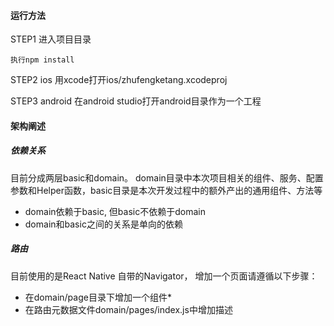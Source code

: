 


#### 运行方法

STEP1 进入项目目录
```
执行npm install
```
STEP2 ios
用xcode打开ios/zhufengketang.xcodeproj

STEP3 android
在android studio打开android目录作为一个工程




#### 架构阐述

##### 依赖关系
目前分成两层basic和domain。 domain目录中本次项目相关的组件、服务、配置参数和Helper函数，basic目录是本次开发过程中的额外产出的通用组件、方法等
- domain依赖于basic, 但basic不依赖于domain
- domain和basic之间的关系是单向的依赖

##### 路由
目前使用的是React Native 自带的Navigator， 增加一个页面请遵循以下步骤：
- 在domain/page目录下增加一个组件*
- 在路由元数据文件domain/pages/index.js中增加描述


